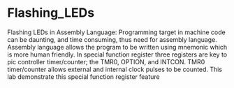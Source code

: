 # Flashing_LEDs
Flashing LEDs in Assembly Language: Programming target in machine code can be daunting, and time consuming, thus need for assembly language. Assembly language allows the program to be written using mnemonic which is more human friendly. In special function register three registers are key to pic controller timer/counter; the TMR0, OPTION, and INTCON. TMR0 timer/counter allows external and internal clock pulses to be counted. This lab demonstrate this special function register feature
